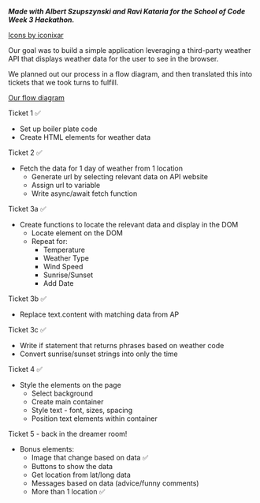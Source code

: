 ***Made with Albert Szupszynski and Ravi Kataria for the School of Code Week 3 Hackathon.***

<a href="https://www.freepik.com/author/user8839173/icons/iconixar-flat_822?t=f&query=weather">Icons by iconixar</a>

Our goal was to build a simple application leveraging a third-party weather API that displays weather data for the user to see in the browser.

We planned out our process in a flow diagram, and then translated this into tickets that we took turns to fulfill.

<a href="https://github.com/erinshien/weatherapp/blob/main/Week3.drawio.png">Our flow diagram</a>

Ticket 1 ✅
- Set up boiler plate code
- Create HTML elements for weather data

Ticket 2 ✅
- Fetch the data for 1 day of weather from 1 location
    - Generate url by selecting relevant data on API website
    - Assign url to variable
    - Write async/await fetch function

Ticket 3a ✅
- Create functions to locate the relevant data and display in the DOM
    - Locate element on the DOM
    - Repeat for:
       - Temperature
       - Weather Type
       - Wind Speed
       - Sunrise/Sunset
       - Add Date

Ticket 3b ✅
- Replace text.content with matching data from AP

Ticket 3c ✅
- Write if statement that returns phrases based on weather code
- Convert sunrise/sunset strings into only the time

Ticket 4 ✅
- Style the elements on the page
    - Select background
    - Create main container
    - Style text - font, sizes, spacing
    - Position text elements within container

Ticket 5 - back in the dreamer room!
- Bonus elements:
    - Image that change based on data ✅
    - Buttons to show the data
    - Get location from lat/long data
    - Messages based on data (advice/funny comments)
    - More than 1 location ✅
